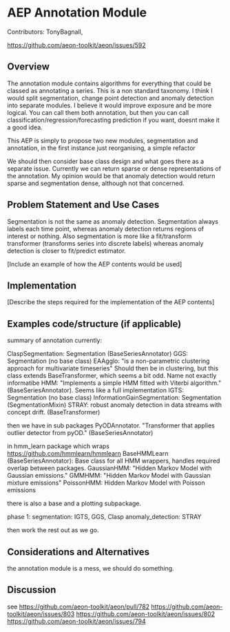 # AEP Annotation Module

Contributors: TonyBagnall, 

https://github.com/aeon-toolkit/aeon/issues/592


## Overview

The annotation module contains algorithms for everything that could be classed as annotating a series. This is a non standard taxonomy. I think I would split segmentation, change point detection and anomaly detection into separate modules. I believe it would improve exposure and be more logical. You can call them both annotation, but then you can call classification/regression/forecasting prediction if you want, doesnt make it a good idea. 

This AEP is simply to propose two new modules, segmentation and annotation, in the first instance just reorganising, a simple refactor

We should then consider base class design and what goes there as a separate issue. Currently we can return sparse or dense representations of the annotation. My opinion would be that anomaly detection would return sparse and segmentation dense, although not that concerned. 

## Problem Statement and Use Cases

Segmentation is not the same as anomaly detection. Segmentation always labels each time point, whereas anomaly detection returns regions of interest or nothing. Also segmentation is more like a fit/transform transformer (transforms series into discrete labels) whereas anomaly detection is closer to fit/predict estimator.

[Include an example of how the AEP contents would be used]

## Implementation

[Describe the steps required for the implementation of the AEP contents]

## Examples code/structure (if applicable)



summary of annotation currently:

ClaspSegmentation: Segmentation (BaseSeriesAnnotator)
GGS: Segmentation (no base class)
EAAgglo: "is a non-parametric clustering approach for multivariate timeseries" Should then be in clustering, but this class extends BaseTransformer, which seems a bit odd. Name not exactly informatibe
HMM: "Implements a simple HMM fitted with Viterbi algorithm." (BaseSeriesAnnotator). Seems like a full implementation
IGTS: Segmentation (no base class)
InformationGainSegmentation: Segmentation (SegmentationMixin)
STRAY: robust anomaly detection in data streams with concept drift. (BaseTransformer)

then we have in sub packages
PyODAnnotator. "Transformer that applies outlier detector from pyOD." (BaseSeriesAnnotator)

in hmm_learn package which wraps https://github.com/hmmlearn/hmmlearn
BaseHMMLearn (BaseSeriesAnnotator): Base class for all HMM wrappers, handles required overlap between packages.
GaussianHMM: "Hidden Markov Model with Gaussian emissions."
GMMHMM: "Hidden Markov Model with Gaussian mixture emissions"
PoissonHMM: Hidden Markov Model with Poisson emissions

there is also a base and a plotting subpackage.

phase 1: 
segmentation: IGTS, GGS, Clasp
anomaly_detection: STRAY

then work the rest out as we go.

## Considerations and Alternatives

the annotation module is a mess, we should do something.

## Discussion

see 
https://github.com/aeon-toolkit/aeon/pull/782
https://github.com/aeon-toolkit/aeon/issues/803
https://github.com/aeon-toolkit/aeon/issues/802
https://github.com/aeon-toolkit/aeon/issues/794


